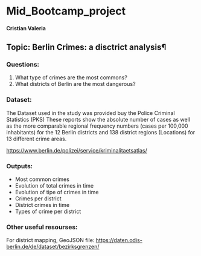 # Mid_Bootcamp_project
#### Cristian Valeria

## Topic: Berlin Crimes: a disctrict analysis¶

### Questions:

1. What type of crimes are the most commons? 
2. What districts of Berlin are the most dangerous?



### Dataset:

The Dataset used in the study was provided buy the Police Criminal Statistics (PKS)
These reports show the absolute number of cases as well as the more comparable regional frequency numbers (cases per 100,000 inhabitants) for the 12 Berlin districts and 138 district regions (Locations) for 13 different crime areas. 


https://www.berlin.de/polizei/service/kriminalitaetsatlas/


### Outputs:

- Most common crimes
- Evolution of total crimes in time
- Evolution of tipe of crimes in time
- Crimes per district
- District crimes in time
- Types of crime per district

### Other useful resourses: 

For district mapping, GeoJSON file: https://daten.odis-berlin.de/de/dataset/bezirksgrenzen/

